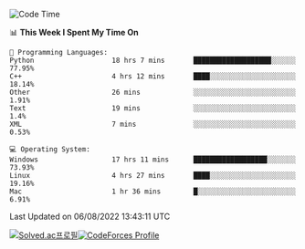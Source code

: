 
<!--START_SECTION:waka-->
![Code Time](http://img.shields.io/badge/Code%20Time-0%20secs-blue)

📊 **This Week I Spent My Time On** 

```text
💬 Programming Languages: 
Python                   18 hrs 7 mins       ███████████████████░░░░░░   77.95% 
C++                      4 hrs 12 mins       ████░░░░░░░░░░░░░░░░░░░░░   18.14% 
Other                    26 mins             ░░░░░░░░░░░░░░░░░░░░░░░░░   1.91% 
Text                     19 mins             ░░░░░░░░░░░░░░░░░░░░░░░░░   1.4% 
XML                      7 mins              ░░░░░░░░░░░░░░░░░░░░░░░░░   0.53%

💻 Operating System: 
Windows                  17 hrs 11 mins      ██████████████████░░░░░░░   73.93% 
Linux                    4 hrs 27 mins       ████░░░░░░░░░░░░░░░░░░░░░   19.16% 
Mac                      1 hr 36 mins        █░░░░░░░░░░░░░░░░░░░░░░░░   6.91%

```


 Last Updated on 06/08/2022 13:43:11 UTC
<!--END_SECTION:waka-->
[![Solved.ac프로필](http://mazassumnida.wtf/api/generate_badge?boj=hckim96)](https://solved.ac/hckim96)[![CodeForces Profile](https://cf.leed.at?id=hckim96)](https://codeforces.com/profile/hckim96)
